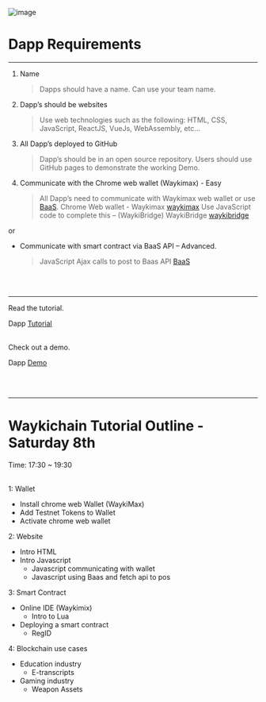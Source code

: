 ![image](https://user-images.githubusercontent.com/21117852/62369938-c56aa080-b563-11e9-8fcc-15a5001c094d.png)

# Dapp Requirements
<hr>



1. Name
    > Dapps should have a name. Can use your team name.

2. Dapp’s should be websites
    > Use web technologies such as the following: HTML, CSS, JavaScript, ReactJS, VueJs, WebAssembly, etc…

3. All Dapp’s deployed to GitHub
    > Dapp’s should be in an open source repository. Users should use GitHub pages to demonstrate the working Demo.

4. Communicate with the Chrome web wallet (Waykimax) - Easy
    > All Dapp’s need to communicate with Waykimax web wallet or use [BaaS](https://wiccdev-webui.readthedocs.io/en/latest/DeveloperHelper/baas/). Chrome Web wallet - Waykimax [waykimax](https://chrome.google.com/webstore/detail/waykimax/odaegfdpkolgbdaeibcebmibmibchbce)
 Use JavaScript code to complete this – (WaykiBridge) WaykiBridge [waykibridge](https://wiccdev-webui.readthedocs.io/en/latest/DeveloperHelper/application_api/)
 
 or
* Communicate with smart contract via BaaS API – Advanced.
    > JavaScript Ajax calls to post to Baas API 
 [BaaS](https://wiccdev-webui.readthedocs.io/en/latest/DeveloperHelper/baas/)

<br>
<br>
<hr>
Read the tutorial.

Dapp [Tutorial](https://medium.com/@ottokafka/waykichain-dapp-tutorial-bf29bb53dae5)

<br>
Check out a demo.

Dapp [Demo](ottokafka.github.io/myquote)



<br>
<br>
<hr>

# Waykichain Tutorial Outline - Saturday 8th
Time: 17:30 ~ 19:30
  <br>
  <br>
  
 1: Wallet
  * Install chrome web Wallet (WaykiMax)
  * Add Testnet Tokens to Wallet
  * Activate chrome web wallet
  
 2: Website
  * Intro HTML
  * Intro Javascript
    * Javascript communicating with wallet
    * Javascript using Baas and fetch api to pos
    
 3: Smart Contract
  * Online IDE (Waykimix)
    * Intro to Lua
  * Deploying a smart contract
    * RegID
    
 4: Blockchain use cases
  * Education industry
    * E-transcripts
  * Gaming industry
    * Weapon Assets
